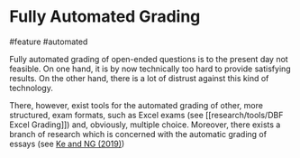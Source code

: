 # Fully Automated Grading
#feature #automated 

Fully automated grading of open-ended questions is to the present day not feasible. On one hand, it is by now technically too hard to provide satisfying results. On the other hand, there is a lot of distrust against this kind of technology.

There, however, exist tools for the automated grading of other, more structured, exam formats, such as Excel exams (see [[research/tools/DBF Excel Grading]]) and, obviously, multiple choice. Moreover, there exists a branch of research which is concerned with the automatic grading of essays (see [Ke and NG (2019)](research/resources/Ke-and-Ng-2019.pdf))
